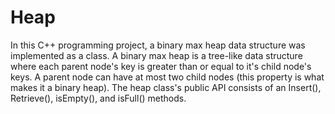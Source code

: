# Heap

In this C++ programming project, a binary max heap data structure was implemented as a class. A binary max heap is a tree-like data structure where each parent node's key is greater than or equal to it's child node's keys. A parent node can have at most two child nodes (this property is what makes it a binary heap). The heap class's public API consists of an Insert(), Retrieve(), isEmpty(), and isFull() methods.
